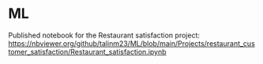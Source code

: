 # ML

Published notebook for the Restaurant satisfaction project: 
https://nbviewer.org/github/talinm23/ML/blob/main/Projects/restaurant_customer_satisfaction/Restaurant_satisfaction.ipynb
